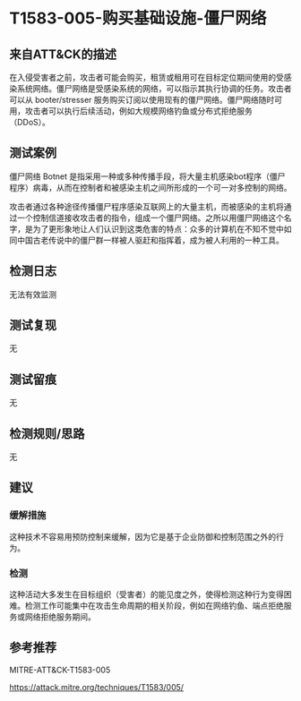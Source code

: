 # T1583-005-购买基础设施-僵尸网络

## 来自ATT&CK的描述

在入侵受害者之前，攻击者可能会购买，租赁或租用可在目标定位期间使用的受感染系统网络。僵尸网络是受感染系统的网络，可以指示其执行协调的任务。攻击者可以从 booter/stresser 服务购买订阅以使用现有的僵尸网络。僵尸网络随时可用，攻击者可以执行后续活动，例如大规模网络钓鱼或分布式拒绝服务（DDoS）。

## 测试案例

僵尸网络 Botnet 是指采用一种或多种传播手段，将大量主机感染bot程序（僵尸程序）病毒，从而在控制者和被感染主机之间所形成的一个可一对多控制的网络。

攻击者通过各种途径传播僵尸程序感染互联网上的大量主机，而被感染的主机将通过一个控制信道接收攻击者的指令，组成一个僵尸网络。之所以用僵尸网络这个名字，是为了更形象地让人们认识到这类危害的特点：众多的计算机在不知不觉中如同中国古老传说中的僵尸群一样被人驱赶和指挥着，成为被人利用的一种工具。

## 检测日志

无法有效监测

## 测试复现

无

## 测试留痕

无

## 检测规则/思路

无

## 建议

### 缓解措施

这种技术不容易用预防控制来缓解，因为它是基于企业防御和控制范围之外的行为。

### 检测

这种活动大多发生在目标组织（受害者）的能见度之外，使得检测这种行为变得困难。检测工作可能集中在攻击生命周期的相关阶段，例如在网络钓鱼、端点拒绝服务或网络拒绝服务期间。

## 参考推荐

MITRE-ATT&CK-T1583-005

<https://attack.mitre.org/techniques/T1583/005/>
